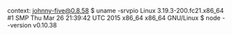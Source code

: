 context: johnny-five@0.8.58
$ uname -srvpio
Linux 3.19.3-200.fc21.x86_64 #1 SMP Thu Mar 26 21:39:42 UTC 2015 x86_64 x86_64 GNU/Linux
$ node --version
v0.10.38
